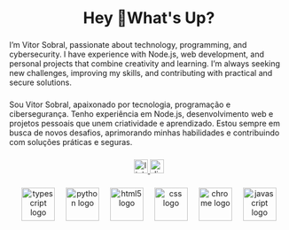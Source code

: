 <h1 align="center">Hey 👋What's Up?</h1>

###

<p align="left">I’m Vitor Sobral, passionate about technology, programming, and cybersecurity. I have experience with Node.js, web development, and personal projects that combine creativity and learning. I’m always seeking new challenges, improving my skills, and contributing with practical and secure solutions.</p>

###

<p align="left">Sou Vitor Sobral, apaixonado por tecnologia, programação e cibersegurança. Tenho experiência em Node.js, desenvolvimento web e projetos pessoais que unem criatividade e aprendizado. Estou sempre em busca de novos desafios, aprimorando minhas habilidades e contribuindo com soluções práticas e seguras.</p>

###

<div align="center">
  <a href="https://www.linkedin.com/in/vitor-sobral-marques-de-oliveira-2b6059386/" target="_blank">
    <img src="https://img.shields.io/static/v1?message=LinkedIn&logo=linkedin&label=&color=0077B5&logoColor=white&labelColor=&style=for-the-badge" height="25" alt="linkedin logo"  />
  </a>
  <a href="https://discord.gg/bqvj6y5B" target="_blank">
    <img src="https://img.shields.io/static/v1?message=Discord&logo=discord&label=&color=7289DA&logoColor=white&labelColor=&style=for-the-badge" height="25" alt="discord logo"  />
  </a>
</div>

###

<div align="center">
  <img src="https://skillicons.dev/icons?i=ts" height="60" alt="typescript logo"  />
  <img width="12" />
  <img src="https://skillicons.dev/icons?i=py" height="60" alt="python logo"  />
  <img width="12" />
  <img src="https://cdn.jsdelivr.net/gh/devicons/devicon/icons/html5/html5-original.svg" height="60" alt="html5 logo"  />
  <img width="12" />
  <img src="https://cdn.jsdelivr.net/gh/devicons/devicon/icons/css3/css3-original.svg" height="60" alt="css logo"  />
  <img width="12" />
  <img src="https://cdn.jsdelivr.net/gh/devicons/devicon/icons/chrome/chrome-original.svg" height="60" alt="chrome logo"  />
  <img width="12" />
  <img src="https://cdn.jsdelivr.net/gh/devicons/devicon/icons/javascript/javascript-original.svg" height="60" alt="javascript logo"  />
</div>

###
